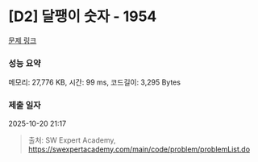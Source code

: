 # [D2] 달팽이 숫자 - 1954 

[문제 링크](https://swexpertacademy.com/main/code/problem/problemDetail.do?contestProbId=AV5PobmqAPoDFAUq) 

### 성능 요약

메모리: 27,776 KB, 시간: 99 ms, 코드길이: 3,295 Bytes

### 제출 일자

2025-10-20 21:17



> 출처: SW Expert Academy, https://swexpertacademy.com/main/code/problem/problemList.do